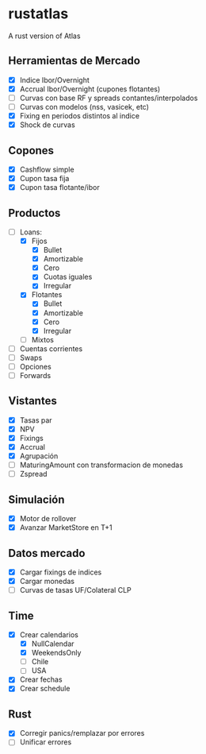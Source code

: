# rustatlas

A rust version of Atlas

## Herramientas de Mercado

- [X] Indice Ibor/Overnight
- [X] Accrual Ibor/Overnight (cupones flotantes)
- [ ] Curvas con base RF y spreads contantes/interpolados
- [ ] Curvas con modelos (nss, vasicek, etc)
- [X] Fixing en periodos distintos al indice
- [X] Shock de curvas

## Copones

- [X] Cashflow simple
- [X] Cupon tasa fija
- [X] Cupon tasa flotante/ibor

## Productos

- [ ] Loans:
  - [X] Fijos
    - [X] Bullet
    - [X] Amortizable
    - [X] Cero
    - [X] Cuotas iguales
    - [X] Irregular
  - [X] Flotantes
    - [X] Bullet
    - [X] Amortizable
    - [X] Cero
    - [X] Irregular
  - [ ] Mixtos
- [ ] Cuentas corrientes
- [ ] Swaps
- [ ] Opciones
- [ ] Forwards

## Vistantes

- [X] Tasas par
- [X] NPV
- [X] Fixings
- [X] Accrual
- [X] Agrupación
- [ ] MaturingAmount con transformacion de monedas
- [ ] Zspread

## Simulación

- [X] Motor de rollover
- [X] Avanzar MarketStore en T+1

## Datos mercado

- [X] Cargar fixings de indices
- [X] Cargar monedas
- [ ] Curvas de tasas UF/Colateral CLP

## Time

- [X] Crear calendarios
  - [X] NullCalendar
  - [X] WeekendsOnly
  - [ ] Chile
  - [ ] USA

- [X] Crear fechas
- [X] Crear schedule

## Rust

- [X] Corregir panics/remplazar por errores
- [ ] Unificar errores
